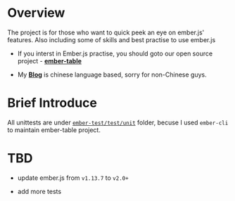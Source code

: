 
# Overview

The project is for those who want to quick peek an eye on ember.js' features.
Also including some of skills and best practise to use ember.js

 - If you interst in Ember.js practise, you should goto our open source project - [**ember-table**](https://github.com/hedgeserv/ember-table)

 - My [**Blog**](http://www.cnblogs.com/cuiyansong/p/4486303.html) is chinese language based, sorry for non-Chinese guys.


# Brief Introduce

All unittests are under [`ember-test/test/unit`](/ember-test/) folder, becuse I used `ember-cli` to maintain ember-table project.




# TBD

 - update ember.js from `v1.13.7` to `v2.0+`

 - add more tests
